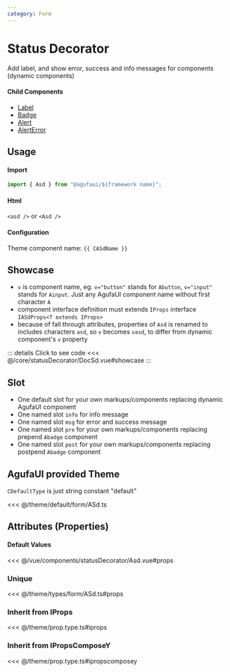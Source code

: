```yaml
---
category: Form
---
```


<script setup>
import { CASdName } from '@agufaui/theme'
</script>

# Status Decorator

Add label, and show error, success and info messages for components (dynamic components)

#### Child Components

- [Label](/core/label/)
- [Badge](/core/badge/)
- [Alert](/core/alert/)
- [AlertError](/core/alertError/)

## Usage

#### Import

```ts
import { Asd } from "@agufaui/${framework name}";
```

#### Html

`<asd />` or `<Asd />`

#### Configuration

Theme component name: `{{ CASdName }}`

## Showcase

- `v` is component name, eg. `v="button"` stands for `Abutton`, `v="input"` stands for `Ainput`.  Just any AgufaUI component name without first character `A`
- component interface definition must extends `IProps` interface `IASdProps<T extends IProps>`
- because of fall through attributes, properties of `Asd` is renamed to includes characters `asd`, so `v` becomes `vasd`, to differ from dynamic component's `v` property

<DocSd />

::: details Click to see code
<<< @/core/statusDecorator/DocSd.vue#showcase
:::

## Slot

- One default slot for your own markups/components replacing dynamic AgufaUI component
- One named slot `info` for info message
- One named slot `msg` for error and success message
- One named slot `pre` for your own markups/components replacing prepend `Abadge` component
- One named slot `post` for your own markups/components replacing postpend `Abadge` component

## AgufaUI provided Theme

`CDefaultType` is just string constant "default"

<<< @/theme/default/form/ASd.ts

## Attributes (Properties)

#### Default Values

<<< @/vue/components/statusDecorator/Asd.vue#props

### Unique

<<< @/theme/types/form/ASd.ts#props

### Inherit from IProps

<<< @/theme/prop.type.ts#iprops

### Inherit from IPropsComposeY

<<< @/theme/prop.type.ts#ipropscomposey
